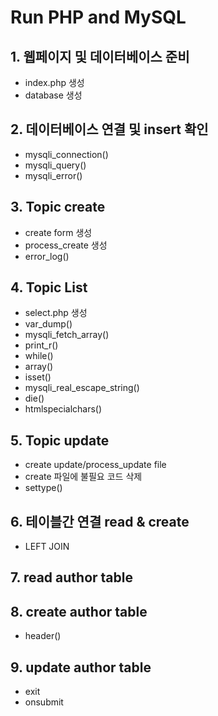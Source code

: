 # Run PHP and MySQL

## 1. 웹페이지 및 데이터베이스 준비
- index.php 생성
- database 생성
 
## 2. 데이터베이스 연결 및 insert 확인
- mysqli_connection()
- mysqli_query()
- mysqli_error()

## 3. Topic create 
- create form 생성
- process_create 생성
- error_log()

## 4. Topic List
- select.php 생성
- var_dump()
- mysqli_fetch_array()
- print_r()
- while()
- array()
- isset()
- mysqli_real_escape_string()
- die()
- htmlspecialchars()

## 5. Topic update
- create update/process_update file
- create 파일에 불필요 코드 삭제 
- settype()

## 6. 테이블간 연결 read & create
- LEFT JOIN 

## 7. read author table 
## 8. create author table 
- header()
## 9. update author table 
- exit
- onsubmit